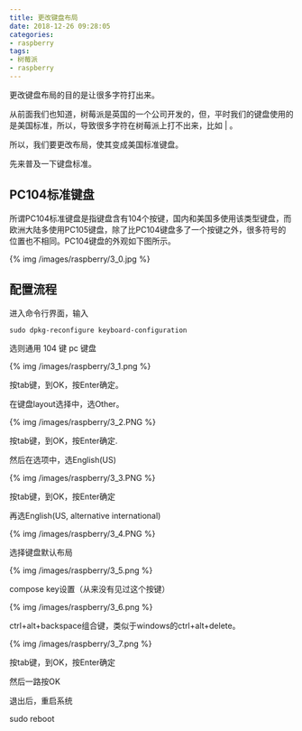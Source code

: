 ```yaml
---
title: 更改键盘布局
date: 2018-12-26 09:28:05
categories:
- raspberry
tags:
- 树莓派
- raspberry
---
```

更改键盘布局的目的是让很多字符打出来。

<!--more-->

从前面我们也知道，树莓派是英国的一个公司开发的，但，平时我们的键盘使用的是美国标准，所以，导致很多字符在树莓派上打不出来，比如 | 。

所以，我们要更改布局，使其变成美国标准键盘。

先来普及一下键盘标准。

## PC104标准键盘

所谓PC104标准键盘是指键盘含有104个按键，国内和美国多使用该类型键盘，而欧洲大陆多使用PC105键盘，除了比PC104键盘多了一个按键之外，很多符号的位置也不相同。PC104键盘的外观如下图所示。

{% img /images/raspberry/3_0.jpg %}

## 配置流程

进入命令行界面，输入

	sudo dpkg-reconfigure keyboard-configuration
	
选则通用 104 键 pc 键盘

{% img /images/raspberry/3_1.png %}

按tab键，到OK，按Enter确定。

在键盘layout选择中，选Other。

{% img /images/raspberry/3_2.PNG %}

按tab键，到OK，按Enter确定.

然后在选项中，选English(US)

{% img /images/raspberry/3_3.PNG %}

按tab键，到OK，按Enter确定

再选English(US, alternative international)

{% img /images/raspberry/3_4.PNG %}

选择键盘默认布局

{% img /images/raspberry/3_5.png %}

compose key设置（从来没有见过这个按键）

{% img /images/raspberry/3_6.png %}

ctrl+alt+backspace组合键，类似于windows的ctrl+alt+delete。

{% img /images/raspberry/3_7.png %}

按tab键，到OK，按Enter确定

然后一路按OK

退出后，重启系统

sudo reboot



